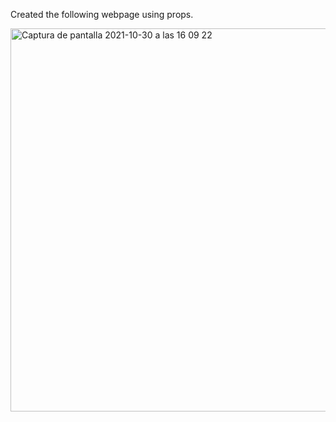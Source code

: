 Created the following webpage using props.

<img width="613" alt="Captura de pantalla 2021-10-30 a las 16 09 22" src="https://user-images.githubusercontent.com/43842142/139536354-ac8b3faf-f82a-4cab-8a77-8fd3b2c48ee9.png">

